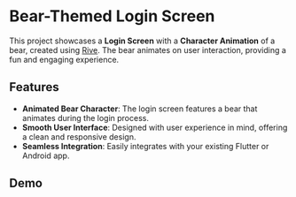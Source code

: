 # Bear-Themed Login Screen

This project showcases a **Login Screen** with a **Character Animation** of a bear, created using [Rive](https://rive.app/). The bear animates on user interaction, providing a fun and engaging experience.

## Features

- **Animated Bear Character**: The login screen features a bear that animates during the login process.
- **Smooth User Interface**: Designed with user experience in mind, offering a clean and responsive design.
- **Seamless Integration**: Easily integrates with your existing Flutter or Android app.

## Demo

